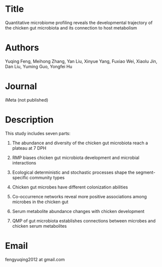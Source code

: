 # Title
Quantitative microbiome profiling reveals the developmental trajectory of the chicken gut microbiota and its connection to host metabolism

# Authors
Yuqing Feng, Meihong Zhang, Yan Liu, Xinyue Yang, Fuxiao Wei, Xiaolu Jin, Dan Liu, Yuming Guo, Yongfei Hu

# Journal
iMeta (not published)


# Description
This study includes seven parts:

1. The abundance and diversity of the chicken gut microbiota reach a plateau at 7 DPH

2. RMP biases chicken gut microbiota development and microbial interactions

3. Ecological deterministic and stochastic processes shape the segment-specific community types

4. Chicken gut microbes have different colonization abilities

5. Co-occurrence networks reveal more positive associations among microbes in the chicken gut

6. Serum metabolite abundance changes with chicken development

7. QMP of gut microbiota establishes connections between microbes and chicken serum metabolites

# Email
fengyuqing2012 at gmail.com
